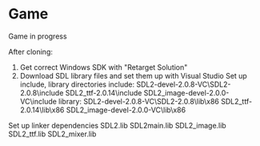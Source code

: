 # Game
Game in progress

After cloning:
1. Get correct Windows SDK with "Retarget Solution"
2. Download SDL library files and set them up with Visual Studio
  Set up include, library directories
    include: SDL2-devel-2.0.8-VC\SDL2-2.0.8\include
             SDL2_ttf-2.0.14\include
             SDL2_image-devel-2.0.0-VC\include
    library: SDL2-devel-2.0.8-VC\SDL2-2.0.8\lib\x86
             SDL2_ttf-2.0.14\lib\x86
             SDL2_image-devel-2.0.0-VC\lib\x86
             
  Set up linker dependencies
  SDL2.lib
  SDL2main.lib
  SDL2_image.lib
  SDL2_ttf.lib
  SDL2_mixer.lib
